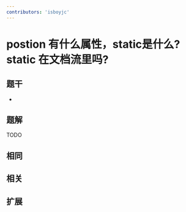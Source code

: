 ```yaml
---
contributors: 'isboyjc'
---
```


# postion 有什么属性，static是什么? static 在文档流里吗?


## 题干

- 



## 题解

<!-- ::: details 点我查看题解 -->

  TODO

<!-- ::: -->



## 相同


## 相关


## 扩展

